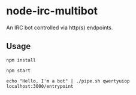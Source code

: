 # node-irc-multibot

An IRC bot controlled via http(s) endpoints.


## Usage

    npm install

    npm start

    echo "Hello, I'm a bot" | ./pipe.sh qwertyuiop localhost:3000/entrypoint
